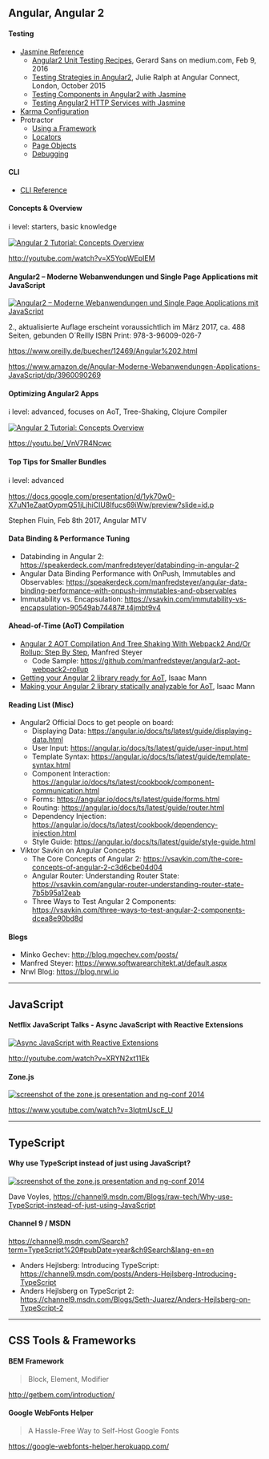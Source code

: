 ## Angular, Angular 2

#### Testing

 * [Jasmine Reference](https://jasmine.github.io/2.5/introduction.html)
   * [Angular2 Unit Testing Recipes](https://medium.com/google-developer-experts/angular-2-unit-testing-with-jasmine-defe20421584), Gerard Sans on medium.com, Feb 9, 2016
   * [Testing Strategies in Angular2](https://docs.google.com/presentation/d/1UkuJgBaOAjDMYiMBLT38LEWMzh6sW_iliTPF1PHnmzY), Julie Ralph at Angular Connect, London, October 2015
   * [Testing Components in Angular2 with Jasmine](https://semaphoreci.com/community/tutorials/testing-components-in-angular-2-with-jasmine)
   * [Testing Angular2 HTTP Services with Jasmine](https://semaphoreci.com/community/tutorials/testing-angular-2-http-services-with-jasmine)
 * [Karma Configuration](https://karma-runner.github.io/1.0/config/configuration-file.html)
 * Protractor
   * [Using a Framework](http://www.protractortest.org/#/frameworks)
   * [Locators](http://www.protractortest.org/#/locators)
   * [Page Objects](http://www.protractortest.org/#/page-objects)
   * [Debugging](http://www.protractortest.org/#/debugging)


#### CLI

 * [CLI Reference](https://cli.angular.io/reference.pdf)


#### Concepts & Overview

:information_source:  level: starters, basic knowledge

[![Angular 2 Tutorial: Concepts Overview](https://img.youtube.com/vi/X5YopWEpIEM/0.jpg)](https://youtu.be/X5YopWEpIEM)

http://youtube.com/watch?v=X5YopWEpIEM


#### Angular2 – Moderne Webanwendungen und Single Page Applications mit JavaScript

[![Angular2 – Moderne Webanwendungen und Single Page Applications mit JavaScript](https://images-na.ssl-images-amazon.com/images/I/515Ly8v9unL._SX353_BO1,204,203,200_.jpg)](https://www.amazon.de/Angular-Moderne-Webanwendungen-Applications-JavaScript/dp/3960090269/ref=sr_1_11?ie=UTF8&qid=1477759814&sr=8-11&keywords=angular)

2., aktualisierte Auflage
erscheint voraussichtlich im März 2017, ca. 488 Seiten, gebunden 
O´Reilly
ISBN Print: 978-3-96009-026-7

https://www.oreilly.de/buecher/12469/Angular%202.html

https://www.amazon.de/Angular-Moderne-Webanwendungen-Applications-JavaScript/dp/3960090269


#### Optimizing Angular2 Apps

:information_source: level: advanced, focuses on AoT, Tree-Shaking, Clojure Compiler

[![Angular 2 Tutorial: Concepts Overview](https://img.youtube.com/vi/_VnV7R4Ncwc/0.jpg)](https://youtu.be/_VnV7R4Ncwc)

https://youtu.be/_VnV7R4Ncwc


#### Top Tips for Smaller Bundles

:information_source: level: advanced

https://docs.google.com/presentation/d/1yk70w0-X7uN1eZaatOypmQ51jLjhiCIU8Ifucs69iWw/preview?slide=id.p

Stephen Fluin, Feb 8th 2017, Angular MTV


#### Data Binding & Performance Tuning

* Databinding in Angular 2: https://speakerdeck.com/manfredsteyer/databinding-in-angular-2
* Angular Data Binding Performance with OnPush, Immutables and Observables: https://speakerdeck.com/manfredsteyer/angular-data-binding-performance-with-onpush-immutables-and-observables
* Immutability vs. Encapsulation: https://vsavkin.com/immutability-vs-encapsulation-90549ab74487#.t4jmbt9v4


#### Ahead-of-Time (AoT) Compilation

 * [Angular 2 AOT Compilation And Tree Shaking With Webpack2 And/Or Rollup: Step By Step](https://www.softwarearchitekt.at/post/2016/09/18/angular-2-aot-compiler-and-tree-shaking-with-webpack2-and-or-rollup-step-by-step.aspx), Manfred Steyer
   * Code Sample: https://github.com/manfredsteyer/angular2-aot-webpack2-rollup
 * [Getting your Angular 2 library ready for AoT](https://medium.com/@isaacplmann/getting-your-angular-2-library-ready-for-aot-90d1347bcad), Isaac Mann
 * [Making your Angular 2 library statically analyzable for AoT](https://medium.com/@isaacplmann/making-your-angular-2-library-statically-analyzable-for-aot-e1c6f3ebedd5), Isaac Mann


#### Reading List (Misc)

* Angular2 Official Docs to get people on board:
  * Displaying Data: https://angular.io/docs/ts/latest/guide/displaying-data.html
  * User Input: https://angular.io/docs/ts/latest/guide/user-input.html
  * Template Syntax: https://angular.io/docs/ts/latest/guide/template-syntax.html
  * Component Interaction: https://angular.io/docs/ts/latest/cookbook/component-communication.html
  * Forms: https://angular.io/docs/ts/latest/guide/forms.html
  * Routing: https://angular.io/docs/ts/latest/guide/router.html
  * Dependency Injection: https://angular.io/docs/ts/latest/cookbook/dependency-injection.html
  * Style Guide: https://angular.io/docs/ts/latest/guide/style-guide.html
* Viktor Savkin on Angular Concepts
  * The Core Concepts of Angular 2: https://vsavkin.com/the-core-concepts-of-angular-2-c3d6cbe04d04
  * Angular Router: Understanding Router State: https://vsavkin.com/angular-router-understanding-router-state-7b5b95a12eab
  * Three Ways to Test Angular 2 Components: https://vsavkin.com/three-ways-to-test-angular-2-components-dcea8e90bd8d


#### Blogs
* Minko Gechev: http://blog.mgechev.com/posts/
* Manfred Steyer: https://www.softwarearchitekt.at/default.aspx
* Nrwl Blog: https://blog.nrwl.io


---


## JavaScript

#### Netflix JavaScript Talks - Async JavaScript with Reactive Extensions

[![Async JavaScript with Reactive Extensions](http://img.youtube.com/vi/XRYN2xt11Ek/0.jpg)](https://youtu.be/XRYN2xt11Ek)

http://youtube.com/watch?v=XRYN2xt11Ek

#### Zone.js

[![screenshot of the zone.js presentation and ng-conf 2014](http://img.youtube.com/vi/3IqtmUscE_U/0.jpg)](https://youtu.be/3IqtmUscE_U)


https://www.youtube.com/watch?v=3IqtmUscE_U


---


## TypeScript


#### Why use TypeScript instead of just using JavaScript?

[![screenshot of the zone.js presentation and ng-conf 2014](https://sec.ch9.ms/ch9/6b3c/74c96ac1-0b91-4567-be18-b9d4997a6b3c/whyusetypescript_960.jpg)](https://channel9.msdn.com/Blogs/raw-tech/Why-use-TypeScript-instead-of-just-using-JavaScript)

Dave Voyles, https://channel9.msdn.com/Blogs/raw-tech/Why-use-TypeScript-instead-of-just-using-JavaScript


#### Channel 9 / MSDN

https://channel9.msdn.com/Search?term=TypeScript%20#pubDate=year&ch9Search&lang-en=en

  * Anders Hejlsberg: Introducing TypeScript: https://channel9.msdn.com/posts/Anders-Hejlsberg-Introducing-TypeScript
  * Anders Hejlsberg on TypeScript 2: https://channel9.msdn.com/Blogs/Seth-Juarez/Anders-Hejlsberg-on-TypeScript-2


---


## CSS Tools & Frameworks

#### BEM Framework

> Block, Element, Modifier

http://getbem.com/introduction/


#### Google WebFonts Helper

> A Hassle-Free Way to Self-Host Google Fonts

https://google-webfonts-helper.herokuapp.com/


